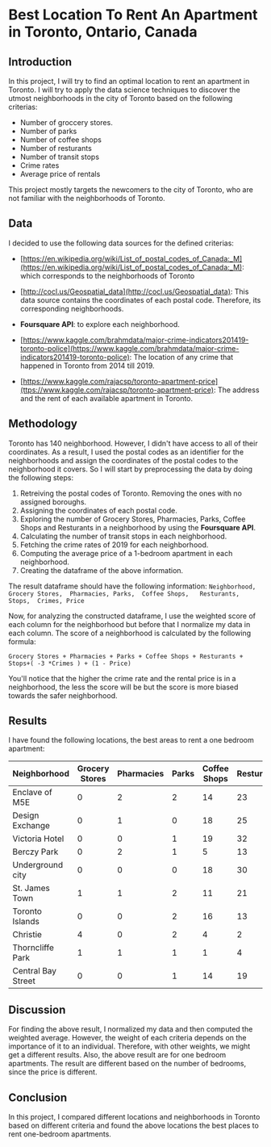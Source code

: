 # Best Location To Rent An Apartment in Toronto, Ontario, Canada

## Introduction 

In this project, I will try to find an optimal location to rent an apartment in Toronto. I will try to apply the data science techniques to discover the utmost neighborhoods in the city of Toronto based on the following criterias:

 * Number of groccery stores.
* Number of parks	
* Number of coffee shops	
* Number of resturants	
* Number of transit stops	
* Crime rates	
* Average price of rentals 

This project mostly targets the newcomers to the city of Toronto, who are not familiar with the neighborhoods of Toronto.

## Data

I decided to use the following data sources for the defined criterias:

* [https://en.wikipedia.org/wiki/List_of_postal_codes_of_Canada:_M](https://en.wikipedia.org/wiki/List_of_postal_codes_of_Canada:_M): which corresponds to the neighborhoods of Toronto

* [http://cocl.us/Geospatial_data](http://cocl.us/Geospatial_data): This data source contains the coordinates of each postal code. Therefore, its corresponding neighborhoods.
* **Foursquare API**: to explore each neighborhood.
* [https://www.kaggle.com/brahmdata/major-crime-indicators201419-toronto-police](https://www.kaggle.com/brahmdata/major-crime-indicators201419-toronto-police): The location of any crime that happened in Toronto from 2014 till 2019.
* [https://www.kaggle.com/rajacsp/toronto-apartment-price](ttps://www.kaggle.com/rajacsp/toronto-apartment-price): The address and the rent of each available apartment in Toronto.

## Methodology

Toronto has 140 neighborhood. However, I didn't have access to all of their coordinates. As a result, I used the postal codes as an identifier for the neighborhoods and assign the coordinates of the postal codes to the neighborhood it covers. So I will start by preprocessing the data by doing the following steps:

1. Retreiving the postal codes of Toronto. Removing the ones with no assigned boroughs.
2. Assigning the coordinates of each postal code.
3. Exploring the number of Grocery Stores, Pharmacies, Parks, Coffee Shops and	Resturants in a neighborhood by using the **Foursquare API**.
4. Calculating the number of transit stops in each neighborhood.
5. Fetching the crime rates of 2019 for each neighborhood.
6. Computing the average price of a 1-bedroom apartment in each neighborhood.
7. Creating the dataframe of the above information.

The result dataframe should have the following information:
`Neighborhood, Grocery Stores,	Pharmacies,	Parks,	Coffee Shops,	Resturants,	Stops,	Crimes,	Price`

Now, for analyzing the constructed dataframe, I use the weighted score of each column for the neighborhood but before that I normalize my data in each column. The score of a neighborhood is calculated by the following formula:

`Grocery Stores	+ Pharmacies + Parks + Coffee Shops + Resturants + Stops+( -3 *Crimes ) + (1 - Price)`

You'll notice that the higher the crime rate and the rental price is in a neighborhood, the less the score will be but the score is more biased towards the safer neighborhood.

## Results

I have found the following locations, the best areas to rent a one bedroom apartment:

Neighborhood | Grocery Stores |	Pharmacies | Parks | Coffee Shops | Resturants | Stops | Crimes | Price
------------ | ------------- | ----------- | ------| ------------ | ---------- | ---------- | ---------- | ----------
Enclave of M5E | 0 | 2 | 2 | 14 | 23 | 9 | 511 | 2412.500000
Design Exchange | 0 | 1 | 0 | 18 | 25 | 4 | 297 | 1250.000000
Victoria Hotel | 0 | 0 | 1 | 19 | 32 | 19 | 828 | 2427.142857
Berczy Park | 0 | 2 | 1 | 5 | 13 | 24 | 487 | 2393.750000
Underground city | 0 | 0 | 0 | 18 | 30 | 3 | 351 | 1892.857143
St. James Town | 1 | 1 | 2 | 11 | 21 | 29 | 2654 | 1993.608696
Toronto Islands | 0 | 0 | 2 | 16 | 13 | 16 | 1303 | 2335.373134
Christie | 4 | 0 | 2 | 4 | 2 | 110 | 2358 | 1733.900000
Thorncliffe Park | 1 | 1 | 1 | 1 | 4 | 67 | 1109 | 1200.000000
Central Bay Street | 0 | 0 | 1 | 14 | 19 | 26 | 1713 | 1916.263158

## Discussion

For finding the above result, I normalized my data and then computed the weighted average. However, the weight of each criteria depends on the importance of it to an individual. Therefore, with other weights, we might get a different results. Also, the above result are for one bedroom apartments. The result are different based on the number of bedrooms, since the price is different.

## Conclusion 

In this project, I compared different locations and neighborhoods in Toronto based on different criteria and found the above locations the best places to rent one-bedroom apartments. 
